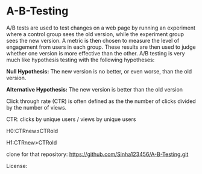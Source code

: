 # A-B-Testing

A/B tests are used to test changes on a web page by running an experiment where a control group sees the old version,
while the experiment group sees the new version. A metric is then chosen to measure the level of engagement from users in each group.
These results are then used to judge whether one version is more effective than the other.
A/B testing is very much like hypothesis testing with the following hypotheses:

**Null Hypothesis:** The new version is no better, or even worse, than the old version.

**Alternative Hypothesis:** The new version is better than the old version

Click through rate (CTR) is often defined as the the number of clicks divided by the number of views. 

CTR:  clicks by unique users / views by unique users

H0:CTRnew≤CTRold

H1:CTRnew>CTRold

clone for that repository: https://github.com/Sinha123456/A-B-Testing.git
 
License: 

